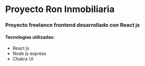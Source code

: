 # Proyecto Ron Inmobiliaria


### Proyecto freelance frontend desarrollado con React js

#### Tecnologías utilizadas:
- React js
- Node js express
- Chakra UI


